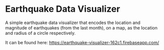 # Earthquake Data Visualizer
A simple earthquake data visualizer that encodes the location and magnitude of earthquakes (from the last month), on a map, as the location and radius of a circle respectively.

It can be found here: https://earthquake-visualizer-162c1.firebaseapp.com/
